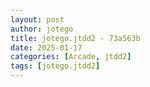 ```yaml
---
layout: post
author: jotego
title: jotego.jtdd2 - 73a563b
date: 2025-01-17
categories: [Arcade, jtdd2]
tags: [jotego.jtdd2]
---
```


